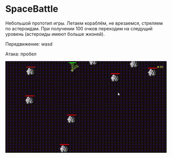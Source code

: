 # SpaceBattle

Небольшой прототип игры. Летаем кораблём, не врезаемся, стреляем по астероидам. При получении 100 очков переходим на следущий уровень (астероиды имеют больше жизней).

Передвижение: wasd

Атака: пробел

![Alt Text](https://github.com/zdmitrynsk/SpaceBattle/blob/main/gameplay.gif)
